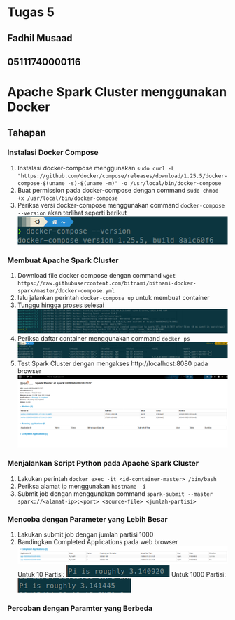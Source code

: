 # Tugas 5

## Fadhil Musaad
## 05111740000116

# Apache Spark Cluster menggunakan Docker

## Tahapan

### Instalasi Docker Compose
1. Instalasi docker-compose menggunakan `sudo curl -L "https://github.com/docker/compose/releases/download/1.25.5/docker-compose-$(uname -s)-$(uname -m)" -o /usr/local/bin/docker-compose`
2. Buat permission pada docker-compose dengan command `sudo chmod +x /usr/local/bin/docker-compose`
3. Periksa versi docker-compose menggunakan command `docker-compose --version` akan terlihat seperti berikut ![docker-version](img/docker-version.png)

### Membuat Apache Spark Cluster
1. Download file docker compose dengan command `wget https://raw.githubusercontent.com/bitnami/bitnami-docker-spark/master/docker-compose.yml`
2. lalu jalankan perintah `docker-compose up` untuk membuat container
3. Tunggu hingga proses selesai ![docker-compose](img/docker-compose.png)
4. Periksa daftar container menggunakan command `docker ps` ![docker-container](img/docker-container.png)
5. Test Spark Cluster dengan mengakses http://localhost:8080 pada browser ![spark-cluster](img/spark-cluster.png)

### Menjalankan Script Python pada Apache Spark Cluster
1. Lakukan perintah `docker exec -it <id-container-master> /bin/bash`
2. Periksa alamat ip menggunakan `hostname -i`
3. Submit job dengan menggunakan command `spark-submit --master spark://<alamat-ip>:<port> <source-file> <jumlah-partisi>`

### Mencoba dengan Parameter yang Lebih Besar
1. Lakukan submit job dengan jumlah partisi 1000
2. Bandingkan Completed Applications pada web browser ![parameter](img/compare.png)
Untuk 10 Partisi:
![10](img/10.png)
Untuk 1000 Partisi:
![1000](img/1000.png)

### Percoban dengan Paramter yang Berbeda
 
